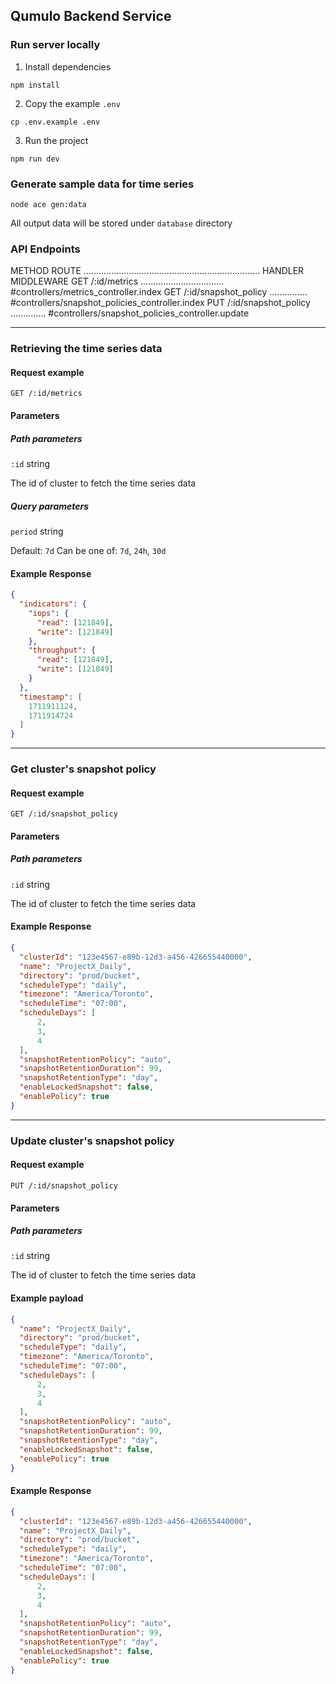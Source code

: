 ## Qumulo Backend Service 

### Run server locally

1. Install dependencies

```
npm install
```

2. Copy the example `.env`

```
cp .env.example .env
```

3. Run the project

```
npm run dev
```

### Generate sample data for time series

```
node ace gen:data
```

All output data will be stored under `database` directory

### API Endpoints

METHOD ROUTE ...................................................................... HANDLER MIDDLEWARE
GET    /:id/metrics ................................. #controllers/metrics_controller.index
GET    /:id/snapshot_policy ............... #controllers/snapshot_policies_controller.index
PUT    /:id/snapshot_policy .............. #controllers/snapshot_policies_controller.update

---

### Retrieving the time series data

#### Request example

`GET /:id/metrics`

#### Parameters

##### Path parameters

`:id` string

The id of cluster to fetch the time series data

##### Query parameters

`period` string

Default: `7d`
Can be one of: `7d`, `24h`, `30d`

#### Example Response

```json
{
  "indicators": {
    "iops": {
      "read": [121849],
      "write": [121849]
    },
    "throughput": {
      "read": [121849],
      "write": [121849]
    }
  },
  "timestamp": [
    1711911124,
    1711914724
  ]
}
```

---

### Get cluster's snapshot policy

#### Request example

`GET /:id/snapshot_policy`

#### Parameters

##### Path parameters

`:id` string

The id of cluster to fetch the time series data

#### Example Response

```json
{
  "clusterId": "123e4567-e89b-12d3-a456-426655440000",
  "name": "ProjectX_Daily",
  "directory": "prod/bucket",
  "scheduleType": "daily",
  "timezone": "America/Toronto",
  "scheduleTime": "07:00",
  "scheduleDays": [
      2,
      3,
      4
  ],
  "snapshotRetentionPolicy": "auto",
  "snapshotRetentionDuration": 99,
  "snapshotRetentionType": "day",
  "enableLockedSnapshot": false,
  "enablePolicy": true
}
```

---

### Update cluster's snapshot policy

#### Request example

`PUT /:id/snapshot_policy`

#### Parameters

##### Path parameters

`:id` string

The id of cluster to fetch the time series data

#### Example payload

```json
{
  "name": "ProjectX_Daily",
  "directory": "prod/bucket",
  "scheduleType": "daily",
  "timezone": "America/Toronto",
  "scheduleTime": "07:00",
  "scheduleDays": [
      2,
      3,
      4
  ],
  "snapshotRetentionPolicy": "auto",
  "snapshotRetentionDuration": 99,
  "snapshotRetentionType": "day",
  "enableLockedSnapshot": false,
  "enablePolicy": true
}
```


#### Example Response

```json
{
  "clusterId": "123e4567-e89b-12d3-a456-426655440000",
  "name": "ProjectX_Daily",
  "directory": "prod/bucket",
  "scheduleType": "daily",
  "timezone": "America/Toronto",
  "scheduleTime": "07:00",
  "scheduleDays": [
      2,
      3,
      4
  ],
  "snapshotRetentionPolicy": "auto",
  "snapshotRetentionDuration": 99,
  "snapshotRetentionType": "day",
  "enableLockedSnapshot": false,
  "enablePolicy": true
}
```
